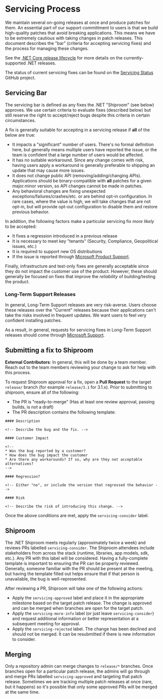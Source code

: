 # Servicing Process

We maintain several on-going releases at once and produce patches for them. An essential part of our support committment to users is that we build high-quality patches that avoid breaking applications. This means we have to be extremely cautious with taking changes in patch releases. This document describes the "bar" (criteria for accepting servicing fixes) and the process for managing these changes.

See the [.NET Core release lifecycle](https://dotnet.microsoft.com/platform/support/policy/dotnet-core#lifecycle) for more details on the currently-supported .NET releases.

The status of current servicing fixes can be found on the [Servicing Status](https://github.com/dotnet/aspnetcore/projects/11) GitHub project.

## Servicing Bar

The servicing bar is defined as any fixes the .NET "Shiproom" (see below) approves. We use certain criteria to evaluate fixes (described below) but still reserve the right to accept/reject bugs despite this criteria in certain circumstances.

A fix is generally suitable for accepting in a servicing release if **all** of the below are true:

* It impacts a "significant" number of users. There's no formal definition here, but generally means multiple users have reported the issue, or the team is confident that a large number of users would be affected.
* It has no suitable workaround. Since any change comes with risk, having users apply a workaround is generally preferable to shipping an update that may cause more issues.
* It does not change public API (removing/adding/changing APIs). Applications should be binary-compatible with **all** patches for a given major.minor version, so API changes cannot be made in patches.
* Any behavioral changes are fixing unexpected exceptions/failures/crashes/etc. or are behind opt-in configuration. In rare cases, where the value is high, we will take changes that are not opt-in, but will provide opt-out configuration to disable them and restore previous behavior.

In addition, the following factors make a particular servicing fix *more likely* to be accepted:

* It fixes a regression introduced in a previous release
* It is necessary to meet key "tenants" (Security, Compliance, Geopolitical issues, etc.)
* It is required to support new OS distributions
* If the issue is reported through [Microsoft Product Support](https://dotnet.microsoft.com/platform/support).

Finally, infrastructure and test-only fixes are generally acceptable since they do not impact the customer use of the product. However, these should generally be focused on fixes that improve the *reliability* of building/testing the product.

### Long-Term Support Releases

In general, Long-Term Support releases are very risk-averse. Users choose these releases over the "Current" releases because their applications can't take the risks involved in frequent updates. We want users to feel very confident installing patches.

As a result, in general, requests for servicing fixes in Long-Term Support releases should come through [Microsoft Support](https://dotnet.microsoft.com/platform/support).

## Submitting a fix to Shiproom

**External Contributors**: In general, this will be done by a team member. Reach out to the team members reviewing your change to ask for help with this process.

To request Shiproom approval for a fix, open a **Pull Request** to the target `release/` branch (for example `release/3.1` for 3.1.x). Prior to submitting to shiproom, ensure all of the following:

* The PR is "ready-to-merge" (Has at least one review approval, passing builds, is not a draft)
* The PR description contains the following template:

```
#### Description

<!-- Describe the bug and the fix. -->

#### Customer Impact

<!--
* Was the bug reported by a customer?
* How does the bug impact the customer
* Are there any workarounds? If so, why are they not acceptable alternatives?
-->

#### Regression?

<!-- Either "no", or include the version that regressed the behavior -->

#### Risk

<!-- Describe the risk of introducing this change. -->
```

Once the above conditions are met, apply the `servicing-consider` label.

## Shiproom

The .NET Shiproom meets regularly (approximately twice a week) and reviews PRs labelled `servicing-consider`. The Shiproom attendees include stakeholders from across the stack (runtime, libraries, app models, sdk, etc.). Any PR with this label will be considered. Having a fully-complete template is important to ensuring the PR can be properly reviewed. Generally, someone familiar with the PR should be present at the meeting, but having the template filled out helps ensure that if that person is unavailable, the bug is well-represented.

After reviewing a PR, Shiproom will take one of the following actions:

* Apply the `servicing-approved` label and place it in the appropriate milestone based on the target patch release. The change is approved and can be merged when branches are open for the target patch.
* Apply the `servicing-more-info` label (or just leave `servicing-consider`) and request additional information or better representation at a subsequent meeting for approval.
* Apply the `servicing-rejected` label. The change has been declined and should not be merged. It can be resubmitted if there is new information to consider.

## Merging

Only a repository admin can merge changes to `release/*` branches. Once branches open for a particular patch release, the admins will go through and merge PRs labelled `servicing-approved` and targeting that patch release. Sometimes we are tracking multiple patch releases at once (rare, but it happens) so it's possible that only some approved PRs will be merged at the same time.
